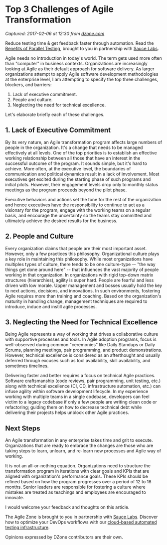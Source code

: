 # Top 3 Challenges of Agile Transformation

_Captured: 2017-02-06 at 12:30 from [dzone.com](https://dzone.com/articles/top-3-challenges-for-agile-transformation?oid=twitter&utm_content=bufferd2995&utm_medium=social&utm_source=twitter.com&utm_campaign=buffer)_

Reduce testing time & get feedback faster through automation. Read the [Benefits of Parallel Testing](https://dzone.com/go?i=124039&u=http%3A%2F%2Finfo.saucelabs.com%2Fpaper-benefits-of-parallel-testing.html%3Futm_campaign%3Dparalleltestingwp%26utm_medium%3Dtextlink%26utm_source%3Ddzone-agile), brought to you in partnership with [Sauce Labs](https://dzone.com/go?i=124039&u=http%3A%2F%2Finfo.saucelabs.com%2Fpaper-benefits-of-parallel-testing.html%3Futm_campaign%3Dparalleltestingwp%26utm_medium%3Dtextlink%26utm_source%3Ddzone-agile).

Agile needs no introduction in today's world. The term gets used more often than "computer" in business contexts. Organizations are increasingly looking at Agile as their default approach for software delivery. As larger organizations attempt to apply Agile software development methodologies at the enterprise level, I am attempting to specify the top three challenges, blockers, and barriers:

  1. Lack of executive commitment.
  2. People and culture.
  3. Neglecting the need for technical excellence.

Let's elaborate briefly each of these challenges.

## 1\. Lack of Executive Commitment

By its very nature, an Agile transformation program affects large numbers of people in the organization. It's a change that needs to be managed effectively at all levels. One of the top priorities is to establish an effective working relationship between all those that have an interest in the successful outcome of the program. It sounds simple, but it's hard to achieve. More often, at the executive level, the boundaries of communication and political dynamics result in a lack of involvement. Most executives get excited during the starting phase of such programs and initial pilots. However, their engagement levels drop only to monthly status meetings as the program proceeds beyond the pilot phase.

Executive behaviors and actions set the tone for the rest of the organization and hence executives have the responsibility to continue to act as a visionary for the program, engage with the working teams on a regular basis, and encourage the uncertainty so the teams stay committed and ultimately achieve the desired results for the business.

## 2\. People and Culture

Every organization claims that people are their most important asset. However, only a few practices this philosophy. Organizational culture plays a key role in maintaining this philosophy. While most organizations have multiples types of culture, there tends to be one culture-type -- "the way things get done around here" -- that influences the vast majority of people working in that organization. In organizations with rigid top-down matrix structures (hierarchies), agility is super hard. People are fearful and less driven with low morale. Upper management and bosses usually hold the key to next actions, decisions, and innovations. In such environments, fostering Agile requires more than training and coaching. Based on the organization's maturity in handling change, management techniques are required to introduce, induce and instill agile processes.

## 3\. Neglecting the Need for Technical Excellence

Being Agile represents a way of working that drives a collaborative culture with supportive processes and tools. In Agile adoption programs, focus is well-observed during common "ceremonies" like Daily Standups or Daily Scrums, planning meetings, pair programming, and product demonstrations. However, technical excellence is considered as an afterthought and usually deferred through excuses such as tool availability, skill availability, and sometimes timelines.

Delivering faster and better requires a focus on technical Agile practices. Software craftsmanship (code reviews, pair programming, unit testing, etc.) along with technical excellence (CI, CD, infrastructure automation, etc.) can infuse agility within software development lifecycle. In my experience working with multiple teams in a single codebase, developers can feel victim to a legacy codebase if only a few people are writing clean code or refactoring; guiding them on how to decrease technical debt while delivering their projects helps unblock other Agile practices.

## Next Steps

An Agile transformation in any enterprise takes time and grit to execute. Organizations that are ready to embrace the changes are those who are taking steps to learn, unlearn, and re-learn new processes and Agile way of working.

It is not an all-or-nothing equation. Organizations need to structure the transformation program in iterations with clear goals and KPIs that are aligned with organization's performance goals. These KPIs should be refined based on how the program progresses over a period of 12 to 18 months. Senior leaders are responsible for fostering a culture where mistakes are treated as teachings and employees are encouraged to innovate.

I would welcome your feedback and thoughts on this article.

The Agile Zone is brought to you in partnership with [Sauce Labs](https://dzone.com/go?i=121022&u=http%3A%2F%2Finfo.saucelabs.com%2FHow-to-Get-the-Most-out-of-CICD-Workflow.html%3Futm_campaign%3Ddevops%2Bwp%26utm_medium%3Dtextlink%26utm_source%3Ddzone-agile). Discover how to optimize your DevOps workflows with our [cloud-based automated testing infrastructure](https://dzone.com/go?i=121022&u=http%3A%2F%2Finfo.saucelabs.com%2FHow-to-Get-the-Most-out-of-CICD-Workflow.html%3Futm_campaign%3Ddevops%2Bwp%26utm_medium%3Dtextlink%26utm_source%3Ddzone-agile).

Opinions expressed by DZone contributors are their own.
